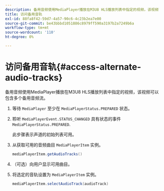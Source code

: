 ```yaml
---
description: 备用音频使用MediaPlayer播放在M3U8 HLS播放列表中指定的视频，该视频可以包含多个备用音频流。
title: 访问备用音轨
exl-id: 88fa8f42-59d7-4a57-90c6-4c23b2ea7e00
source-git-commit: be43bbbd1051886c8979ff590a3197b2a7249b6a
workflow-type: tm+mt
source-wordcount: '110'
ht-degree: 0%

---
```


# 访问备用音轨{#access-alternate-audio-tracks}

备用音频使用MediaPlayer播放在M3U8 HLS播放列表中指定的视频，该视频可以包含多个备用音频流。

1. 等待 `MediaPlayer` 至少在 `MediaPlayerStatus.PREPARED` 状态。
1. 聆听 `MediaPlayerEvent.STATUS_CHANGED` 具有状态的事件 `MediaPlayerStatus.PREPARED`.

   此步骤表示声道的初始列表可用。

1. 从获取可用的音频曲目 `MediaPlayerItem` 实例。

   ```java
   mediaPlayerItem.getAudioTracks()
   ```

1. （可选）向用户显示可用曲目。
1. 将选定的音轨设置为 `MediaPlayerItem` 实例。

   ```java
   mediaPlayerItem.selectAudioTrack(audioTrack)
   ```
